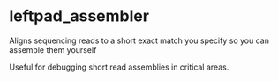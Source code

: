 # leftpad_assembler

Aligns sequencing reads to a short exact match you specify so you can assemble them yourself

Useful for debugging short read assemblies in critical areas.
